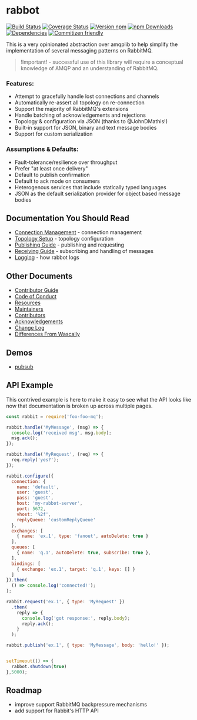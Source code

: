 # rabbot

[![Build Status][travis-image]][travis-url]
[![Coverage Status][coveralls-image]][coveralls-url]
[![Version npm][version-image]][version-url]
[![npm Downloads][downloads-image]][downloads-url]
[![Dependencies][dependencies-image]][dependencies-url]
[![Commitizen friendly](https://img.shields.io/badge/commitizen-friendly-brightgreen.svg)](http://commitizen.github.io/cz-cli/)

This is a very opinionated abstraction over amqplib to help simplify the implementation of several messaging patterns on RabbitMQ.

> !Important! - successful use of this library will require a conceptual knowledge of AMQP and an understanding of RabbitMQ.

### Features:

 * Attempt to gracefully handle lost connections and channels
 * Automatically re-assert all topology on re-connection
 * Support the majority of RabbitMQ's extensions
 * Handle batching of acknowledgements and rejections
 * Topology & configuration via JSON (thanks to @JohnDMathis!)
 * Built-in support for JSON, binary and text message bodies
 * Support for custom serialization

### Assumptions & Defaults:

 * Fault-tolerance/resilience over throughput
 * Prefer "at least once delivery"
 * Default to publish confirmation
 * Default to ack mode on consumers
 * Heterogenous services that include statically typed languages
 * JSON as the default serialization provider for object based message bodies

## Documentation You Should Read

 * [Connection Management](https://github.com/zlintz/foo-foo-mq/blob/master/docs/connections.md) - connection management
 * [Topology Setup](https://github.com/zlintz/foo-foo-mq/blob/master/docs/topology.md) - topology configuration
 * [Publishing Guide](https://github.com/zlintz/foo-foo-mq/blob/master/docs/publishing.md) - publishing and requesting
 * [Receiving Guide](https://github.com/zlintz/foo-foo-mq/blob/master/docs/receiving.md) - subscribing and handling of messages
 * [Logging](https://github.com/zlintz/foo-foo-mq/blob/master/docs/logging.md) - how rabbot logs

## Other Documents

 * [Contributor Guide](https://github.com/zlintz/foo-foo-mq/blob/master/HOW_TO_CONTRIBUTE.md)
 * [Code of Conduct](https://github.com/zlintz/foo-foo-mq/blob/master/CODE_OF_CONDUCT.md)
 * [Resources](https://github.com/zlintz/foo-foo-mq/blob/master/RESOURCES.md)
 * [Maintainers](https://github.com/zlintz/foo-foo-mq/blob/master/MAINTAINERS.md)
 * [Contributors](https://github.com/zlintz/foo-foo-mq/blob/master/CONTRIBUTORS.md)
 * [Acknowledgements](https://github.com/zlintz/foo-foo-mq/blob/master/ACKNOWLEDGEMENTS.md)
 * [Change Log](https://github.com/zlintz/foo-foo-mq/blob/master/CHANGELOG.md)
 * [Differences From Wascally](https://github.com/zlintz/foo-foo-mq/blob/master/docs/notwascally.md)

## Demos

 * [pubsub](https://github.com/zlintz/foo-foo-mq/blob/master/demo/pubsub/README.md)

## API Example

This contrived example is here to make it easy to see what the API looks like now that documentation is broken up across multiple pages.



```js
const rabbit = require('foo-foo-mq');

rabbit.handle('MyMessage', (msg) => {
  console.log('received msg', msg.body);
  msg.ack();
});

rabbit.handle('MyRequest', (req) => {
  req.reply('yes?');
});

rabbit.configure({
  connection: {
    name: 'default',
    user: 'guest',
    pass: 'guest',
    host: 'my-rabbot-server',
    port: 5672,
    vhost: '%2f',
    replyQueue: 'customReplyQueue'
  },
  exchanges: [
    { name: 'ex.1', type: 'fanout', autoDelete: true }
  ],
  queues: [
    { name: 'q.1', autoDelete: true, subscribe: true },
  ],
  bindings: [
    { exchange: 'ex.1', target: 'q.1', keys: [] }
  ]
}).then(
  () => console.log('connected!');
);

rabbit.request('ex.1', { type: 'MyRequest' })
  .then(
    reply => {
      console.log('got response:', reply.body);
      reply.ack();
    }
  );

rabbit.publish('ex.1', { type: 'MyMessage', body: 'hello!' });


setTimeout(() => {
  rabbot.shutdown(true)
},5000);
```

## Roadmap
 * improve support RabbitMQ backpressure mechanisms
 * add support for Rabbit's HTTP API

[travis-image]: https://travis-ci.org/zlintz/foo-foo-mq.svg?branch=master
[travis-url]: https://travis-ci.org/zlintz/foo-foo-mq
[coveralls-url]: https://coveralls.io/github/zlintz/foo-foo-mq?branch=master
[coveralls-image]: https://coveralls.io/repos/github/zlintz/foo-foo-mq/badge.svg?branch=master
[version-image]: https://img.shields.io/npm/v/rabbot.svg?style=flat
[version-url]: https://www.npmjs.com/package/foo-foo-mq
[downloads-image]: https://img.shields.io/npm/dm/foo-foo-mq.svg?style=flat
[downloads-url]: https://www.npmjs.com/package/foo-foo-mq
[dependencies-image]: https://img.shields.io/david/zlintz/foo-foo-mq.svg?style=flat
[dependencies-url]: https://david-dm.org/zlintz/foo-foo-mq

